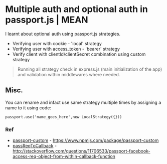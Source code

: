# Multiple auth and optional auth in passport.js | MEAN

I learnt about optional auth using passport.js strategies.

+ Verifying user with cookie - 'local' strategy
+ Verifying user with access_token - 'bearer' strategy
+ Verify client with clientId/clientSecret combination using custom strategy

> Running all strategy check in express.js (main initialization of the app) and validation within middlewares where needed.


## Misc.
You can rename and infact use same strategy multiple times by assigning a name to it using code:

    passport.use('name_goes_here',new LocalStrategy({}))
    
    

### Ref

* [passport-custom] - https://www.npmjs.com/package/passport-custom
* [passReqToCallback] - http://stackoverflow.com/questions/11706533/passport-facebook-access-req-object-from-within-callback-function

[passport-custom]: <https://www.npmjs.com/package/passport-custom>
[passReqToCallback]: <http://stackoverflow.com/questions/11784233/using-passportjs-how-does-one-pass-additional-form-fields-to-the-local-authenti>
